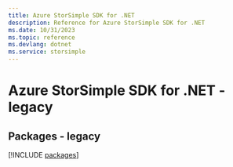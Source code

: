 ```yaml
---
title: Azure StorSimple SDK for .NET
description: Reference for Azure StorSimple SDK for .NET
ms.date: 10/31/2023
ms.topic: reference
ms.devlang: dotnet
ms.service: storsimple
---
```

# Azure StorSimple SDK for .NET - legacy
## Packages - legacy
[!INCLUDE [packages](storsimple-index.md)]